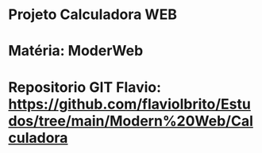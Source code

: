 # Projeto Calculadora WEB
# Matéria: ModerWeb
# Repositorio GIT Flavio: https://github.com/flaviolbrito/Estudos/tree/main/Modern%20Web/Calculadora
